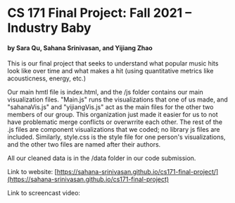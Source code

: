 # CS 171 Final Project: Fall 2021 – Industry Baby
#### by Sara Qu, Sahana Srinivasan, and Yijiang Zhao

This is our final project that seeks to understand what popular music hits look like over time and what makes a hit (using quantitative metrics like acousticness, energy, etc.)

Our main hmtl file is index.html, and the /js folder contains our main visualization files. "Main.js" runs the visualizations that one of us made, and "sahanaVis.js" and "yijiangVis.js" act as the main files for the other two members of our group. This organization just made it easier for us to not have problematic merge conflicts or overwrrite each other. The rest of the .js files are component visualizations that we coded; no library js files are included. Similarly, style.css is the style file for one person's visualizations, and the other two files are named after their authors.

All our cleaned data is in the /data folder in our code submission.

Link to website: [https://sahana-srinivasan.github.io/cs171-final-project/](https://sahana-srinivasan.github.io/cs171-final-project)

Link to screencast video: 

